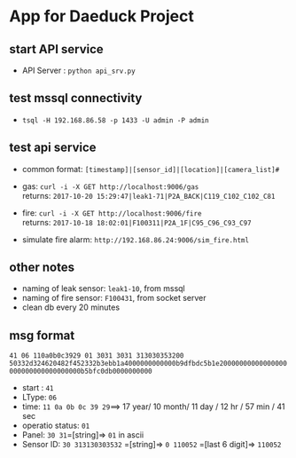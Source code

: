 # App for Daeduck Project

## start API service
  - API Server :  `python api_srv.py`

## test mssql connectivity
  - `tsql -H 192.168.86.58 -p 1433 -U admin -P admin`

## test api service
  - common format:  `[timestamp]|[sensor_id]|[location]|[camera_list]#`

  - gas: `curl -i -X GET http://localhost:9006/gas`  
  returns:  `2017-10-20 15:29:47|leak1-71|P2A_BACK|C119_C102_C102_C81`

  - fire: `curl -i -X GET http://localhost:9006/fire`  
  returns: `2017-10-18 18:02:01|F100311|P2A_1F|C95_C96_C93_C97`

  - simulate fire alarm: `http://192.168.86.24:9006/sim_fire.html`


## other notes
  - naming of leak sensor:  `leak1-10`, from mssql
  - naming of fire sensor:  `F100431`, from socket server
  - clean db every 20 minutes

## msg format

`41 06 110a0b0c3929 01 3031 3031 313030353200 50332d324620482f452332b3ebb1a4000000000000b9dfbdc5b1e20000000000000000000000000000000000b5bfc0db0000000000`
- start : `41`
- LType: `06`
- time:
`11 0a 0b 0c 39 29`==> 17 year/ 10 month/ 11 day / 12 hr / 57 min / 41 sec
- operatio status: `01`
- Panel: `30 31`=[string]=> `01` in ascii
- Sensor ID: `30 313130303532`  =[string]=> `0 110052` =[last 6 digit]=> `110052`
          
        